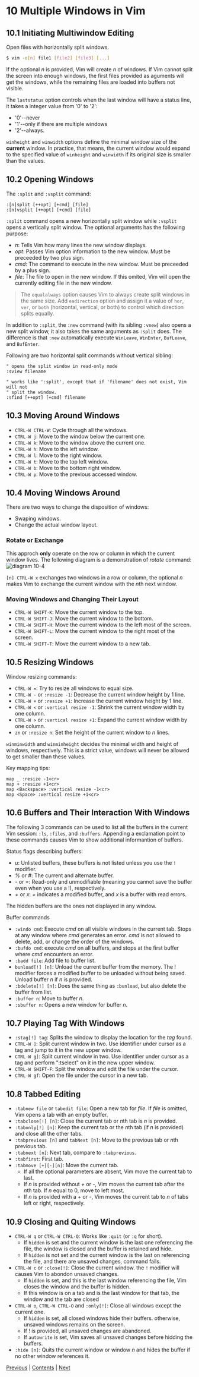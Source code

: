 # 10 Multiple Windows in Vim
## 10.1 Initiating Multiwindow Editing
Open files with horizontally split windows. 

```bash
$ vim -o[n] file1 [file2] [file3] [...]
```

If the optional *n* is provided, Vim will create *n* of windows. If Vim cannot
split the screen into enough windows, the first files provided as aguments will
get the windows, while the remaining files are loaded into buffers not visible.

The `laststatus` option controls when the last window will have a status line,
it takes a integer value from '0' to '2': 
- '0'--never
- '1'--only if there are multiple windows
- '2'--always.

`winheight` and `winwidth` options define the minimal window size of the
**current** window. In practice, that means, the current window would expand to
the specified value of `winheight` and `winwidth` if its original size is
smaller than the values.

## 10.2 Opening Windows
The `:split` and `:vsplit` command:

```
:[n]split [++opt] [+cmd] [file]
:[n]vsplit [++opt] [+cmd] [file]
```

`:split` command opens a new horizontally split window while `:vsplit` opens a
vertically split window. The optional arguments has the following purpose:
- *n*: Tells Vim how many lines the new window displays.
- *opt*: Passes Vim option information to the new window. Must be preceeded by
  two plus sign.
- *cmd*: The command to execute in the new window. Must be preceeded by a plus
  sign.
- *file*: The file to open in the new window. If this omited, Vim will open the
  currently editing file in the new window.

> The `equalalways` option causes Vim to always create split windows in the same
> size. Add `eadirection` option and assign it a value of `hor`, `ver`, or
> `both` (horizontal, vertical, or both) to control which direction splits
> equally.

In addition to `:split`, the `:new` command (with its sibling `:vnew`) also
opens a new split window, it also takes the same arguments as `:split` does. The
difference is that `:new` automatically execute `WinLeave`, `WinEnter`,
`BufLeave`, and `BufEnter`. 

Following are two horizontal split commands without vertical sibling:

```
" opens the split window in read-only mode
:sview filename

" works like ':split', except that if 'filename' does not exist, Vim will not
" split the window.
:sfind [++opt] [+cmd] filename
```

## 10.3 Moving Around Windows
- `CTRL-W CTRL-W`: Cycle through all the windows.
- `CTRL-W j`: Move to the window below the current one.
- `CTRL-W k`: Move to the window above the current one.
- `CTRL-W h`: Move to the left window.
- `CTRL-W l`: Move to the right window.
- `CTRL-W t`: Move to the top left window.
- `CTRL-W b`: Move to the bottom right window.
- `CTRL-W p`: Move to the previous accessed window.

## 10.4 Moving Windows Around
There are two ways to change the disposition of windows:
- Swaping windows.
- Change the actual window layout.

### Rotate or Exchange
This approch **only** operate on the row or column in which the current window
lives. The following diagram is a demonstration of *rotate* command:
![diagram 10-4](./10-4.png)

`[n] CTRL-W x` exchanges two windows in a row or column, the optional *n*
makes Vim to exchange the current window with the *n*th next window.

### Moving Windows and Changing Their Layout
- `CTRL-W SHIFT-K`: Move the current window to the top.
- `CTRL-W SHIFT-J`: Move the current window to the bottom.
- `CTRL-W SHIFT-H`: Move the current window to the left most of the screen.
- `CTRL-W SHIFT-L`: Move the current window to the right most of the screen.
- `CTRL-W SHIFT-T`: Move the current window to a new tab.

## 10.5 Resizing Windows
Window resizing commands:
- `CTRL-W =`: Try to resize all windows to equal size.
- `CTRL-W -` or `:resize -1`: Decrease the current window height by 1 line.
- `CTRL-W +` or `:resize +1`: Increase the current window height by 1 line.
- `CTRL-W <` or `:vertical resize -1`: Shrink the current window width by one
  column.
- `CTRL-W >` or `:vertical resize +1`: Expand the current window width by one
  column.
- `zn` or `:resize n`: Set the height of the current window to *n* lines.

`winminwidth` and `winminheight` decides the minimal width and height of
windows, respectively. This is a strict value, windows will never be allowed to
get smaller than these values.

Key mapping tips:
```
map _ :resize -1<cr>
map + :resize +1<cr>
map <Backspace> :vertical resize -1<cr>
map <Space> :vertical resize +1<cr>
```

## 10.6 Buffers and Their Interaction With Windows
The following 3 commands can be used to list all the buffers in the current Vim
session: `:ls`, `:files`, and `:buffers`. Appending a exclamation point to these
commands causes Vim to show additional informantion of buffers.

Status flags describing buffers:
- *u*: Unlisted buffers, these buffers is not listed unless you use the `!`
  modifier.
- *%* or *#*: The current and alternate buffer.
- *-* or *=*: Read-only and unmodifiable (meaning you cannot save the buffer
  even when you use a !), respectively.
- *+* or *x*: *+* indicates a modified buffer, and *x* is a buffer with read
  errors.

The hidden buffers are the ones not displayed in any window.

Buffer commands
- `:windo cmd`: Execute *cmd* on all visible windows in the current tab. Stops
  at any window where *cmd* generates an error. *cmd* is not allowed to delete,
  add, or change the order of the windows.
- `:bufdo cmd`: execute *cmd* on all buffers, and stops at the first buffer
  where *cmd* encounters an error.
- `:badd file`: Add file to buffer list.
- `bunload[!] [n]`: Unload the current buffer from the memory. The ! modifier
  forces a modified buffer to be unloaded without being saved. Unload buffer *n*
  if *n* is provided.
- `:bdelete[!] [n]`: Does the same thing as `:bunload`, but also delete the
  buffer from list.
- `:buffer n`: Move to buffer *n*.
- `:sbuffer n`: Opens a new window for buffer *n*.

## 10.7 Playing Tag With Windows
- `:stag[!] tag`: Splits the window to display the location for the *tag* found.
- `CTRL-W ]`: Split current window in two. Use identifier under cursor as a tag
  and jump to it in the new upper window.
- `CTRL-W g]`: Split current window in two. Use identifier under cursor as a tag
  and perform ":tselect" on it in the new upper window.
- `CTRL-W SHIFT-F`: Split the window and edit the file under the cursor.
- `CTRL-W gf`: Open the file under the cursor in a new tab.

## 10.8 Tabbed Editing
- `:tabnew file` or `tabedit file`: Open a new tab for *file*. If *file* is
  omitted, Vim opens a tab with an empty buffer.
- `:tabclose[!] [n]`: Close the current tab or *n*th tab is *n* is provided.
- `:tabonly[!] [n]`: Keep the current tab or the *n*th tab (if *n* is provided)
  and close all the other tabs.
- `:tabprevious [n]` and `tabNext [n]`: Move to the previous tab or *n*th
  previous tab.
- `:tabnext [n]`: Next tab, compare to `:tabprevious`.
- `:tabfirst`: First tab.
- `:tabmove [+][-][n]`: Move the current tab.  
    - If all the optional parameters are absent, Vim move the current tab to
      last.
    - If *n* is provided without *+* or *-*, Vim moves the current tab after the
      *n*th tab. If *n* equal to 0, move to left most.
    - If *n* is provided with a *+* or *-*, Vim moves the current tab to *n* of
      tabs left or right, respectively.

## 10.9 Closing and Quiting Windows
- `CTRL-W q` or `CTRL-W CTRL-Q`: Works like `:quit` (or `:q` for short).
    - If `hidden` is set and the current window is the last one referencing the
      file, the window is closed and the buffer is retained and hide.
    - If `hidden` is not set and the current window is the last on referencing
      the file, and there are unsaved changes, command fails.
- `CTRL-W c` or `:close[!]`: Close the current window. the `!` modifier will
  causes Vim to abondon unsaved changes.
    - If `hidden` is set, and this is the last window referencing the file, Vim
      closes the window and the buffer is hidden.
    - If this window is on a tab and is the last window for that tab, the window
      and the tab are closed
- `CTRL-W o`, `CTRL-W CTRL-O` and `:only[!]`: Close all windows except the
  current one.
    - If `hidden` is set, all closed windows hide their buffers. otherwise,
      unsaved windows remains on the screen.
    - If ! is provided, all unsaved changes are abandoned.
    - If `autowrite` is set, Vim saves all unsaved changes before hidding the
      buffers.
- `:hide [n]`: Quits the current window or window *n* and hides the buffer if no
  other window references it.

[Previous](./Chapter-9.md) | [Contents](../Contents.md) |
[Next](./Chapter-11.md)
